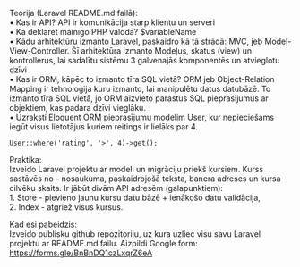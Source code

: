 Teorija (Laravel README.md failā):  
    • Kas ir API? 
        API ir komunikācija starp klientu un serveri  
    • Kā deklarēt mainīgo PHP valodā?
        $variableName  
    • Kādu arhitektūru izmanto Laravel, paskaidro kā tā strādā:
        MVC, jeb Model-View-Controller. Šī arhitektūra izmanto Modeļus, skatus (view) un kontrollerus, lai sadalītu sistēmu 3 galvenajās komponentēs un atvieglotu dzīvi  
    • Kas ir ORM, kāpēc to izmanto tīra SQL vietā?
        ORM jeb Object-Relation Mapping ir tehnologija kuru izmanto, lai manipulētu datus datubāzē. To izmanto tīra SQL vietā, jo ORM aizvieto parastus SQL pieprasijumus ar objektiem, kas padara dzīvi vieglāku.  
    • Uzraksti Eloquent ORM pieprasījumu modelim User, kur nepieciešams iegūt visus lietotājus kuriem reitings ir lielāks par 4.  

    User::where('rating', '>', 4)->get();

Praktika:  
	Izveido Laravel projektu ar modeli un migrāciju priekš kursiem. Kurss sastāvēs no - nosaukuma, paskaidrojošā teksta, banera adreses un kursa cilvēku skaita. Ir jābūt divām API adresēm (galapunktiem):   
    1. Store - pievieno jaunu kursu datu bāzē + ienākošo datu validācija,  
    2. Index - atgriež visus kursus.  

Kad esi pabeidzis:  
	Izveido publisku github repozitoriju, uz kura uzliec visu savu Laravel projektu ar README.md failu. Aizpildi Google form: https://forms.gle/BnBnDQ1czLxqrZ6eA
